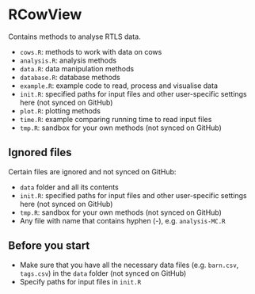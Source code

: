 # RCowView
 
Contains methods to analyse RTLS data.


- `cows.R`: methods to work with data on cows
- `analysis.R`: analysis methods
- `data.R`: data manipulation methods
- `database.R`: database methods
- `example.R`: example code to read, process and visualise data
- `init.R`: specified paths for input files and other user-specific settings here (not synced on GitHub)
- `plot.R`: plotting methods
- `time.R`: example comparing running time to read input files
- `tmp.R`: sandbox for your own methods (not synced on GitHub)


## Ignored files

Certain files are ignored and not synced on GitHub:
- `data` folder and all its contents
- `init.R`: specified paths for input files and other user-specific settings here (not synced on GitHub)
- `tmp.R`: sandbox for your own methods (not synced on GitHub)
- Any file with name that contains hyphen (-), e.g. `analysis-MC.R`


## Before you start

- Make sure that you have all the necessary data files (e.g. `barn.csv`, `tags.csv`) in the `data` folder (not synced on GitHub)
- Specify paths for input files in `init.R`